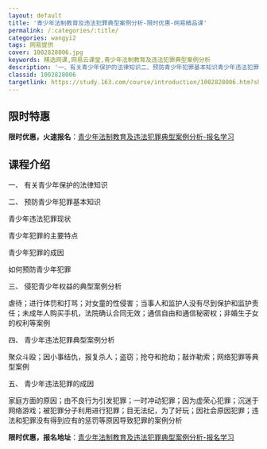 ```yaml
---
layout: default
title: '青少年法制教育及违法犯罪典型案例分析-限时优惠-网易精品课'
permalink: /:categories/:title/
categories: wangyi2
tags: 网易提供
cover: 1002828006.jpg
keywords: 精选网课,网易云课堂,青少年法制教育及违法犯罪典型案例分析
description: '一、有关青少年保护的法律知识二、预防青少年犯罪基本知识青少年违法犯罪现状青少年犯罪的主要特点青少年犯罪的成因如何预防青少'
classid: 1002828006
targetlink: https://study.163.com/course/introduction/1002828006.htm?share=1&shareId=1025206652&utm_campaign=share&utm_medium=iphoneShare&utm_source=&utm_u=1025206652
---
```


## 限时特惠

**限时优惠，火速报名**：[青少年法制教育及违法犯罪典型案例分析-报名学习](https://study.163.com/course/introduction/1002828006.htm?share=1&shareId=1025206652&utm_campaign=share&utm_medium=iphoneShare&utm_source=&utm_u=1025206652)

## 课程介绍

一、	有关青少年保护的法律知识

二、	预防青少年犯罪基本知识

   青少年违法犯罪现状

   青少年犯罪的主要特点

   青少年犯罪的成因

   如何预防青少年犯罪

三、	侵犯青少年权益的典型案例分析

  虐待；进行体罚和打骂；对女童的性侵害；当事人和监护人没有尽到保护和监护责任；未成年人购买手机，法院确认合同无效；通信自由和通信秘密权；非婚生子女的权利等案例

四、	青少年违法犯罪典型案例分析

聚众斗殴；因小事结仇，报复杀人；盗窃；抢夺和抢劫；敲诈勒索；网络犯罪等典型案例

五、	青少年违法犯罪的成因

家庭方面的原因；由不良行为引发犯罪；一时冲动犯罪；因为虚荣心犯罪；沉迷于网络游戏；被犯罪分子利用进行犯罪；目无法纪，为了好玩；因社会原因犯罪；违法和犯罪没有得到应有的惩罚等原因导致犯罪的案例分析

**限时优惠，报名地址**：[青少年法制教育及违法犯罪典型案例分析-报名学习](https://study.163.com/course/introduction/1002828006.htm?share=1&shareId=1025206652&utm_campaign=share&utm_medium=iphoneShare&utm_source=&utm_u=1025206652)

